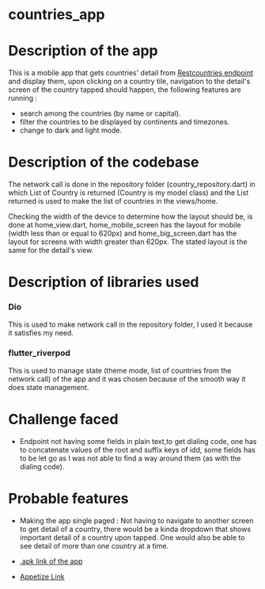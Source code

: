 # countries_app

# Description of the app
This is a mobile app that gets countries' detail from [Restcountries endpoint](https://restcountries.com/v3.1/all) and display them, upon clicking on a country tile, navigation to the detail's screen of the country tapped should happen, the following features are running :
- search among the countries (by name or capital).
- filter the countries to be displayed by continents and timezones.
- change to dark and light mode.

# Description of the codebase
The network call is done in the repository folder (country_repository.dart) in which List of Country is returned (Country is my model class) and the List returned is used to make the list of countries in the views/home.

Checking the width of the device to determine how the layout should be, is done at home_view.dart, home_mobile_screen has the layout for mobile (width less than or equal to 620px) and home_big_screen.dart has the layout for screens with width greater than 620px. The stated layout is the same for the detail's view.

# Description of libraries used
### Dio
This is used to make network call in the repository folder, I used it because it satisfies my need.
### flutter_riverpod
This is used to manage state (theme mode, list of countries from the network call) of the app and it was chosen because of the smooth way it does state management.

# Challenge faced
- Endpoint not having some fields in plain text,to get dialing code, one has to concatenate values of the root and suffix keys of idd, some fields has to be let go as I was not able to find a way around them (as with the dialing code).

# Probable features
- Making the app single paged : Not having to navigate to another screen to get detail of a country, there would be a kinda dropdown that shows important detail of a country upon tapped. One would also be able to see detail of more than one country at a time.

- [.apk link of the app](https://drive.google.com/file/d/1Wuk7MTQsF8TNtbMAgZmpmm9NmKO56OHg/view?usp=drivesdk)

- [Appetize Link](https://appetize.io/app/2tylw3nqsawbau4vj2lzouoluq)

